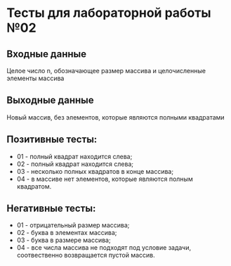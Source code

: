 # Тесты для лабораторной работы №02

## Входные данные
Целое число n, обозначающее размер массива и целочисленные элементы массива

## Выходные данные
Новый массив, без элементов, которые являются полными квадратами

## Позитивные тесты:
- 01 - полный квадрат находится слева;
- 02 - полный квадрат находится слева;
- 03 - несколько полных квадратов в конце массива;
- 04 - в массиве нет элементов, которые являются полным квадратом.
## Негативные тесты:
- 01 - отрицательный размер массива;
- 02 - буква в элементах массива;
- 03 - буква в размере массива;
- 04 - все числа массива не подходят под условие задачи, соотвественно возвращается пустой массив.
